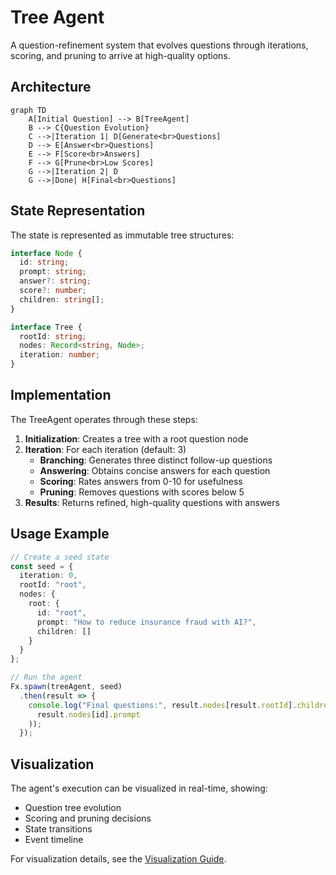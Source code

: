 # Tree Agent

A question-refinement system that evolves questions through iterations, scoring, and pruning to arrive at high-quality options.

## Architecture

```mermaid
graph TD
    A[Initial Question] --> B[TreeAgent]
    B --> C{Question Evolution}
    C -->|Iteration 1| D[Generate<br>Questions]
    D --> E[Answer<br>Questions]
    E --> F[Score<br>Answers]
    F --> G[Prune<br>Low Scores]
    G -->|Iteration 2| D
    G -->|Done| H[Final<br>Questions]
```

## State Representation

The state is represented as immutable tree structures:

```typescript
interface Node {
  id: string;
  prompt: string;
  answer?: string;
  score?: number;
  children: string[];
}

interface Tree {
  rootId: string;
  nodes: Record<string, Node>;
  iteration: number;
}
```

## Implementation

The TreeAgent operates through these steps:

1. **Initialization**: Creates a tree with a root question node
2. **Iteration**: For each iteration (default: 3)
   - **Branching**: Generates three distinct follow-up questions
   - **Answering**: Obtains concise answers for each question
   - **Scoring**: Rates answers from 0-10 for usefulness
   - **Pruning**: Removes questions with scores below 5
3. **Results**: Returns refined, high-quality questions with answers

## Usage Example

```typescript
// Create a seed state
const seed = {
  iteration: 0,
  rootId: "root",
  nodes: {
    root: { 
      id: "root", 
      prompt: "How to reduce insurance fraud with AI?", 
      children: [] 
    }
  }
};

// Run the agent
Fx.spawn(treeAgent, seed)
  .then(result => {
    console.log("Final questions:", result.nodes[result.rootId].children.map(id => 
      result.nodes[id].prompt
    ));
  });
```

## Visualization

The agent's execution can be visualized in real-time, showing:
- Question tree evolution
- Scoring and pruning decisions
- State transitions
- Event timeline

For visualization details, see the [Visualization Guide](../advanced/visualization.md). 